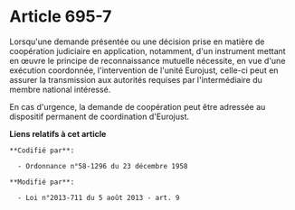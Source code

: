 # Article 695-7

Lorsqu'une demande présentée ou une décision prise en matière de coopération judiciaire en application, notamment, d'un
instrument mettant en œuvre le principe de reconnaissance mutuelle nécessite, en vue d'une exécution coordonnée,
l'intervention de l'unité Eurojust, celle-ci peut en assurer la transmission aux autorités requises par l'intermédiaire du
membre national intéressé.

En cas d'urgence, la demande de coopération peut être adressée au dispositif permanent de coordination d'Eurojust.

**Liens relatifs à cet article**

	**Codifié par**:

	  - Ordonnance n°58-1296 du 23 décembre 1958

	**Modifié par**:

	  - Loi n°2013-711 du 5 août 2013 - art. 9
